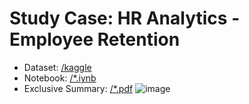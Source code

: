# Study Case: HR Analytics - Employee Retention
- Dataset: [/kaggle](https://www.kaggle.com/datasets/mfaisalqureshi/hr-analytics-and-job-prediction)
- Notebook: [/*.iynb](https://github.com/tedhwang007/hr-analytics/blob/main/Data_analysis_project.ipynb)
- Exclusive Summary: [/*.pdf](https://github.com/tedhwang007/hr-analytics/blob/main/Exclusive_Summary.pdf)
![image](https://github.com/tedhwang007/hr-analytics/assets/69152064/dd6b4b50-501b-440d-ad79-c16a7fb9edc9)

